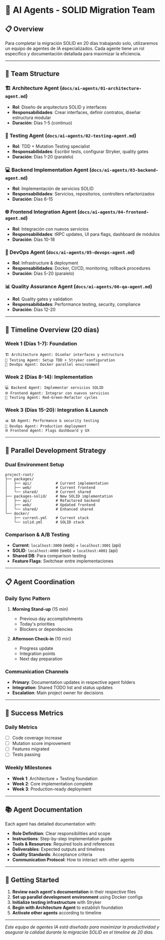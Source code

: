 # 🤖 AI Agents - SOLID Migration Team

## 📋 Overview

Para completar la migración SOLID en 20 días trabajando solo, utilizaremos un equipo de agentes de IA especializados. Cada agente tiene un rol específico y documentación detallada para maximizar la eficiencia.

---

## 👥 Team Structure

### 🏗️ **Architecture Agent** (`docs/ai-agents/01-architecture-agent.md`)

- **Rol**: Diseño de arquitectura SOLID y interfaces
- **Responsabilidades**: Crear interfaces, definir contratos, diseñar estructura modular
- **Duración**: Días 1-5 (continuo)

### 🧪 **Testing Agent** (`docs/ai-agents/02-testing-agent.md`)

- **Rol**: TDD + Mutation Testing specialist
- **Responsabilidades**: Escribir tests, configurar Stryker, quality gates
- **Duración**: Días 1-20 (paralelo)

### 💻 **Backend Implementation Agent** (`docs/ai-agents/03-backend-agent.md`)

- **Rol**: Implementación de servicios SOLID
- **Responsabilidades**: Servicios, repositorios, controllers refactorizados
- **Duración**: Días 6-15

### 🌐 **Frontend Integration Agent** (`docs/ai-agents/04-frontend-agent.md`)

- **Rol**: Integración con nuevos servicios
- **Responsabilidades**: tRPC updates, UI para flags, dashboard de módulos
- **Duración**: Días 10-18

### 🔧 **DevOps Agent** (`docs/ai-agents/05-devops-agent.md`)

- **Rol**: Infrastructure & deployment
- **Responsabilidades**: Docker, CI/CD, monitoring, rollback procedures
- **Duración**: Días 5-20 (paralelo)

### 📊 **Quality Assurance Agent** (`docs/ai-agents/06-qa-agent.md`)

- **Rol**: Quality gates y validation
- **Responsabilidades**: Performance testing, security, compliance
- **Duración**: Días 12-20

---

## 📅 Timeline Overview (20 días)

### **Week 1 (Días 1-7): Foundation**

```
🏗️ Architecture Agent: Diseñar interfaces y estructura
🧪 Testing Agent: Setup TDD + Stryker configuration
🔧 DevOps Agent: Docker parallel environment
```

### **Week 2 (Días 8-14): Implementation**

```
💻 Backend Agent: Implementar servicios SOLID
🌐 Frontend Agent: Integrar con nuevos servicios
🧪 Testing Agent: Red-Green-Refactor cycles
```

### **Week 3 (Días 15-20): Integration & Launch**

```
📊 QA Agent: Performance & security testing
🔧 DevOps Agent: Production deployment
🌐 Frontend Agent: Flags dashboard y UX
```

---

## 🔄 Parallel Development Strategy

### **Dual Environment Setup**

```
project-root/
├── packages/
│   ├── api/           # Current implementation
│   ├── web/           # Current frontend
│   └── shared/        # Current shared
├── packages-solid/    # New SOLID implementation
│   ├── api/           # Refactored backend
│   ├── web/           # Updated frontend
│   └── shared/        # Enhanced shared
└── docker/
    ├── current.yml    # Current stack
    └── solid.yml      # SOLID stack
```

### **Comparison & A/B Testing**

- **Current**: `localhost:3000` (web) + `localhost:3001` (api)
- **SOLID**: `localhost:4000` (web) + `localhost:4001` (api)
- **Shared DB**: Para comparison testing
- **Feature Flags**: Switchear entre implementaciones

---

## 📋 Agent Coordination

### **Daily Sync Pattern**

1. **Morning Stand-up** (15 min)
   - Previous day accomplishments
   - Today's priorities
   - Blockers or dependencies

2. **Afternoon Check-in** (10 min)
   - Progress update
   - Integration points
   - Next day preparation

### **Communication Channels**

- **Primary**: Documentation updates in respective agent folders
- **Integration**: Shared TODO list and status updates
- **Escalation**: Main project owner for decisions

---

## 🎯 Success Metrics

### **Daily Metrics**

- [ ] Code coverage increase
- [ ] Mutation score improvement
- [ ] Features migrated
- [ ] Tests passing

### **Weekly Milestones**

- **Week 1**: Architecture + Testing foundation
- **Week 2**: Core implementation complete
- **Week 3**: Production-ready deployment

---

## 📚 Agent Documentation

Each agent has detailed documentation with:

- **Role Definition**: Clear responsibilities and scope
- **Instructions**: Step-by-step implementation guide
- **Tools & Resources**: Required tools and references
- **Deliverables**: Expected outputs and timelines
- **Quality Standards**: Acceptance criteria
- **Communication Protocol**: How to interact with other agents

---

## 🚀 Getting Started

1. **Review each agent's documentation** in their respective files
2. **Set up parallel development environment** using Docker configs
3. **Initialize testing infrastructure** with Stryker
4. **Begin with Architecture Agent** to establish foundation
5. **Activate other agents** according to timeline

---

_Este equipo de agentes IA está diseñado para maximizar la productividad y asegurar la calidad durante la migración SOLID en el timeline de 20 días._
